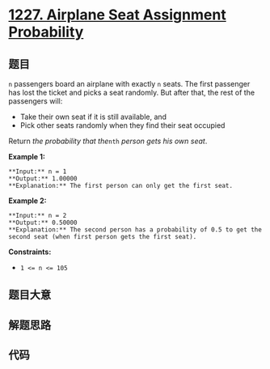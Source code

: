 # [1227. Airplane Seat Assignment Probability](https://leetcode.com/problems/airplane-seat-assignment-probability)

## 题目

`n` passengers board an airplane with exactly `n` seats. The first passenger
has lost the ticket and picks a seat randomly. But after that, the rest of the
passengers will:

  * Take their own seat if it is still available, and
  * Pick other seats randomly when they find their seat occupied

Return _the probability that the_`nth` _person gets his own seat_.



**Example 1:**

    
    
    **Input:** n = 1
    **Output:** 1.00000
    **Explanation:** The first person can only get the first seat.

**Example 2:**

    
    
    **Input:** n = 2
    **Output:** 0.50000
    **Explanation:** The second person has a probability of 0.5 to get the second seat (when first person gets the first seat).
    



**Constraints:**

  * `1 <= n <= 105`


## 题目大意

## 解题思路

## 代码

```javascript

```

